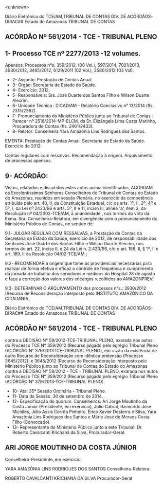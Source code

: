&lt;unknown&gt;

Diário Eletrônico do TCE/AM,TRIBUNAL DE CONTAS DIV. DE ACÓRDÃOS-DIRAC## Estado do Amazonas TRIBUNAL DE CONTAS

## ACÓRDÃO Nº 561/2014 - TCE - TRIBUNAL PLENO

## 1- Processo TCE nº 2277/2013 -12 volumes.

Apensos: Processos nºs. 359/2012. (06 Vol.), 597/2014, 7021/2013, 3930/2012, 3465/2012, 6129/2011 (02 Vol.), 3580/2012 (03 Vol).

- 2- Assunto: Prestação de Contas Anual.
- 3- Órgão: Secretaria de Estado da Saúde.
- 4- Exercício: 2012.
- 5- Responsáveis: Srs. José Duarte dos Santos Filho e Wilson Duarte Alecrim.
- 6- Unidade Técnica : DICAD/AM - Relatório Conclusivo n° 13/2014 (fls. 2315/2392).
- 7-  Pronunciamento  do  Ministério  Público  junto  ao  Tribunal  de  Contas :  Parecer  nº 2518/2014-MP-ELCM, da Dr. Elizângela Lima Costa Marinho, Procuradora de Contas (fls. 2401/2433).
- 8- Relator: Conselheira Yara Amazônia Lins Rodrigues dos Santos.

EMENTA: Prestação de Contas Anual. Secretaria  de  Estado  da  Saúde.  Exercício  de 2012.

Contas regulares com ressalvas. Recomendação  à  origem.  Arquivamento  de processos apensos.

## 9- ACÓRDÃO:

Vistos, relatados e discutidos estes autos acima identificados, ACORDAM os Excelentíssimos  Senhores  Conselheiros do Tribunal de Contas do Estado do Amazonas, reunidos em sessão Plenária, no exercício da competência atribuída pelo  art. 40, II, da Constituição Estadual, c/c os arts. 1º, II, 2º, 4º e 5º, I, da Lei nº 2423/96 e arts. 5º, II  e  11,  inciso  III,  alínea  'a',  item  3,  da  Resolução  nº  04/2002-TCE/AM, à unanimidade , nos  termos  do  voto da Exma.  Sra.  Conselheira-Relatora, em  divergência com  o pronunciamento do Ministério Público de Contas, no sentido de:

9.1- JULGAR REGULAR COM RESSALVAS, a  Prestação de Contas da Secretaria  de  Estado  da  Saúde,  exercício  de  2012,  de  responsabilidade  dos  Senhores José Duarte dos Santos Filho e Wilson Duarte Alecrim, nos termos do art. 22, inciso II, e 24 da Lei n. 2.423/96, c/c o art. 188, II, § 1º, II e art. 189, II da Resolução 04/02-TCE/AM ;

9.2- RECOMENDAR a origem que tome as providencias necessárias para realizar de forma efetiva  e eficaz o controle de frequência e cumprimento da jornada de trabalho dos servidores e médicos do Hospital 28 de agosto e faça a correção dos valores dos encargos recolhidos ao AMAZONPREV;

9.3-  DETERMINAR  O  ARQUIVAMENTO dos  processos  n°s.:  3930/2012 (Recurso de Reconsideração interposto pelo  INSTITUTO  AMAZÔNICO DA CIDADANIA,

Diário Eletrônico do TCE/AM,TRIBUNAL DE CONTAS DIV. DE ACÓRDÃOS-DIRAC## Estado do Amazonas TRIBUNAL DE CONTAS

## ACÓRDÃO Nº 561/2014 - TCE - TRIBUNAL PLENO

contra a DECISÃO N° 58/2012-TCE-TRIBUNAL PLENO, exarada nos autos do Processo TCE N° 359/2012 (Recurso julgado pelo egrégio Tribunal Pleno (ACÓRDÃO N° 376/2013TCE-TRIBUNAL  PLENO),  em  razão  da  existência  de  outro  Recurso  de  Reconsideração com idêntica pretensão (Processo 3645/2012); e 3645/2012 (Recurso de Reconsideração interposto  pelo  Ministério  Público  junto  ao  Tribunal  de  Contas  do  Estado  do  Amazonas contra  a  DECISÃO  N°  58/2012  -  TCE  -  TRIBUNAL  PLENO,  exarada  nos  autos  do Processo TCE N° 359/2012 (Recurso julgado pelo egrégio Tribunal Pleno (ACÓRDÃO N° 379/2013-TCE-TRIBUNAL PLENO).

- 10- Ata: 35ª Sessão Ordinária - Tribunal Pleno.
- 11- Data da Sessão: 30 de setembro de 2014.
- 12-  Especificação  do  quorum: Conselheiros:  Ari  Jorge Moutinho  da  Costa  Júnior (Presidente,  em  exercício),  Júlio  Cabral,  Raimundo  José  Michiles,  Júlio  Assis  Corrêa Pinheiro, Érico Xavier Desterro e Silva, Yara Amazônia Lins Rodrigues dos Santos e Mário José de Moraes Costa Filho (Convocado).
- 13- Representante do Ministério Público junto a este Tribunal: Dr. Roberto Cavalcanti Krichanã da Silva, Procurador-Geral.

## ARI JORGE MOUTINHO DA COSTA JÚNIOR

Conselheiro-Presidente, em exercício.

YARA AMAZÔNIA LINS RODRIGUES DOS SANTOS Conselheira-Relatora

ROBERTO CAVALCANTI KRICHANÃ DA SILVA Procurador-Geral